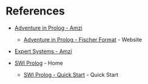 # References



* [Adventure in Prolog - Amzi](https://www.amzi.com/AdventureInProlog/advtop.php)

    * [Adventure in Prolog - Fischer Format](http://pages.cs.wisc.edu/~fischer/cs538.s00/prolog/ADVTOC.HTM) - Website

* [Expert Systems - Amzi](https://www.amzi.com/ExpertSystemsInProlog/xsiptop.php)


* [SWI Prolog](http://www.swi-prolog.org/pldoc/doc_for?object=root) - Home

    * [SWI Prolog - Quick Start](http://www.swi-prolog.org/man/quickstart.html) - Quick Start